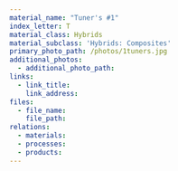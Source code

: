 ```yaml
---
material_name: "Tuner's #1"
index_letter: T
material_class: Hybrids
material_subclass: 'Hybrids: Composites'
primary_photo_path: /photos/1tuners.jpg
additional_photos:
  - additional_photo_path:
links:
  - link_title:
    link_address:
files:
  - file_name:
    file_path:
relations:
  - materials:
  - processes:
  - products:
---
```

